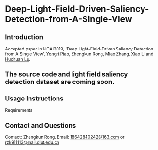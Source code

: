 # Deep-Light-Field-Driven-Saliency-Detection-from-A-Single-View
## Introduction
Accepted paper in IJCAI2019, 'Deep Light-Field-Driven Saliency Detection from A Single View', [Yongri Piao](http://ice.dlut.edu.cn/yrpiao/), Zhengkun Rong, Miao Zhang, Xiao Li and [Huchuan Lu](http://ice.dlut.edu.cn/lu/publications.html).

## **The source code and light field saliency detection dataset are coming soon.**

## Usage Instructions
Requirements

## Contact and Questions
Contact: Zhengkun Rong. Email: 18642840242@163.com or rzk911113@mail.dlut.edu.cn
